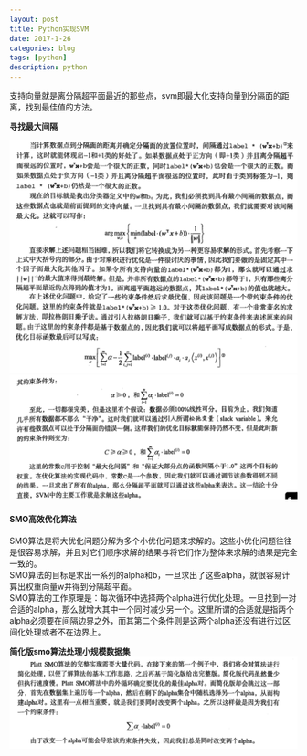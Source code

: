 ```yaml
---
layout: post
title: Python实现SVM
date: 2017-1-26
categories: blog
tags: [python]
description: python
---
```


支持向量就是离分隔超平面最近的那些点，svm即最大化支持向量到分隔面的距离，找到最佳值的方法。           

**寻找最大间隔**          

![](https://raw.githubusercontent.com/whuhan2013/myImage/master/machingLearingAction/chapter6/p1.png)
![](https://raw.githubusercontent.com/whuhan2013/myImage/master/machingLearingAction/chapter6/p2.png)

#### SMO高效优化算法       
SMO算法是将大优化问题分解为多个小优化问题来求解的。这些小优化问题往往是很容易求解，并且对它们顺序求解的结果与将它们作为整体来求解的结果是完全一致的。          
SMO算法的目标是求出一系列的alpha和b，一旦求出了这些alpha，就很容易计算出权重向量w并得到分隔超平面。       
SMO算法的工作原理是：每次循环中选择两个alpha进行优化处理。一旦找到一对合适的alpha，那么就增大其中一个同时减少另一个。这里所谓的合适就是指两个
alpha必须要在间隔边界之外，而其第二个条件则是这两个alpha还没有进行过区间化处理或者不在边界上。      

**简化版smo算法处理小规模数据集**         
![](https://raw.githubusercontent.com/whuhan2013/myImage/master/machingLearingAction/chapter6/p3.png)

